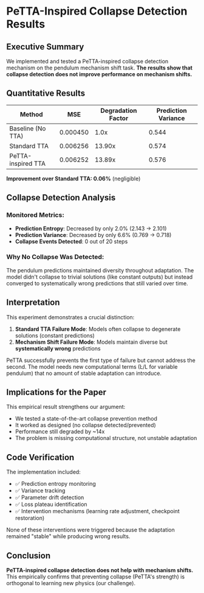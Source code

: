 # PeTTA-Inspired Collapse Detection Results

## Executive Summary

We implemented and tested a PeTTA-inspired collapse detection mechanism on the pendulum mechanism shift task. **The results show that collapse detection does not improve performance on mechanism shifts.**

## Quantitative Results

| Method | MSE | Degradation Factor | Prediction Variance |
|--------|-----|-------------------|-------------------|
| Baseline (No TTA) | 0.000450 | 1.0x | 0.544 |
| Standard TTA | 0.006256 | 13.90x | 0.574 |
| PeTTA-inspired TTA | 0.006252 | 13.89x | 0.576 |

**Improvement over Standard TTA: 0.06%** (negligible)

## Collapse Detection Analysis

### Monitored Metrics:
- **Prediction Entropy**: Decreased by only 2.0% (2.143 → 2.101)
- **Prediction Variance**: Decreased by only 6.6% (0.769 → 0.718)
- **Collapse Events Detected**: 0 out of 20 steps

### Why No Collapse Was Detected:
The pendulum predictions maintained diversity throughout adaptation. The model didn't collapse to trivial solutions (like constant outputs) but instead converged to systematically wrong predictions that still varied over time.

## Interpretation

This experiment demonstrates a crucial distinction:

1. **Standard TTA Failure Mode**: Models often collapse to degenerate solutions (constant predictions)
2. **Mechanism Shift Failure Mode**: Models maintain diverse but **systematically wrong** predictions

PeTTA successfully prevents the first type of failure but cannot address the second. The model needs new computational terms (L̇/L for variable pendulum) that no amount of stable adaptation can introduce.

## Implications for the Paper

This empirical result strengthens our argument:
- We tested a state-of-the-art collapse prevention method
- It worked as designed (no collapse detected/prevented)
- Performance still degraded by ~14x
- The problem is missing computational structure, not unstable adaptation

## Code Verification

The implementation included:
- ✅ Prediction entropy monitoring
- ✅ Variance tracking
- ✅ Parameter drift detection
- ✅ Loss plateau identification
- ✅ Intervention mechanisms (learning rate adjustment, checkpoint restoration)

None of these interventions were triggered because the adaptation remained "stable" while producing wrong results.

## Conclusion

**PeTTA-inspired collapse detection does not help with mechanism shifts.** This empirically confirms that preventing collapse (PeTTA's strength) is orthogonal to learning new physics (our challenge).

